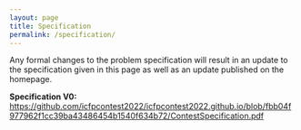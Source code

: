 ```yaml
---
layout: page
title: Specification
permalink: /specification/
---
```


Any formal changes to the problem specification will result in an update to the specification given in this page as well as an update published on the homepage.

**Specification V0:** https://github.com/icfpcontest2022/icfpcontest2022.github.io/blob/fbb04f977962f1cc39ba43486454b1540f634b72/ContestSpecification.pdf
